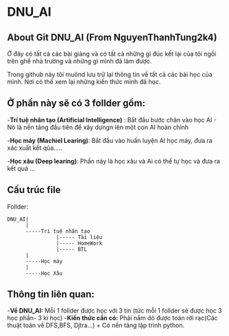 # DNU_AI
## About  Git  DNU_AI (From NguyenThanhTung2k4)

Ở đây có tất cả các bài giảng và có tất cả những gì đúc kết lại của tôi ngồi trên ghế nhà trường và những gì mình đã làm được.

Trong github này tôi muônd lưu trữ lại thông tin về tất cả các bài học của mình.  Nơi có thể xem lại những kiến thức mình đã học.
## Ở phần này sẽ có  3 follder gồm:
-**Trí tuệ nhân tạo (Artificial Intelligence)** : Bắt đầu bước chân vào học AI - Nó là nền tảng đầu tiên để xây dựngn lên một con AI hoàn chỉnh

-**Học máy (Machiel  Learing)**: Bắt đầu vào huấn luyện AI học máy,  đưa ra xác xuất kết qủa.....

-**Học xâu (Deep learing)**: Phần này là học xâu và Ai có thể tự học và đưa ra kết quả ... 
## Cấu trúc file

Follder:

    DNU_AI|
          |
          -----Trí tuệ nhân tạo
                    |----- Tài liệu
                    |----- HomeWork
                    |----- BTL
          |
          -----Học máy
          |
          -----Học Xâu

## Thông tin liên quan:
-**Về DNU_AI:** Mỗi 1 follder được học với 3 tín (tức mỗi 1 follder sẽ được học 3 học phần- 3 kì học)
-**Kiến thức cần có:** Phải nắm dõ được toán rời rạc(Các thuật toán về DFS,BFS, Djtra...) + Có nền tảng lập trình python.